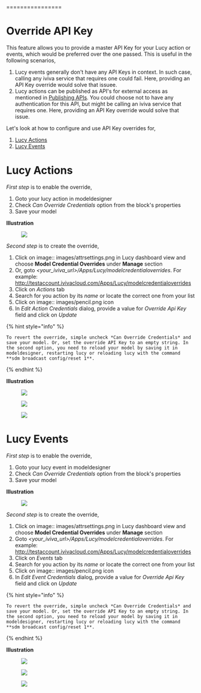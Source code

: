 

<a name='overrideapikey'></a>

================
# Override API Key

This feature allows you to provide a master API Key for your Lucy action or events, which would be preferred over the one passed. This is useful in the following scenarios,

1. Lucy events generally don't have any API Keys in context. In such case, calling any iviva service that requires one could fail. Here, providing an API Key override would solve that issuee.
2. Lucy actions can be published as API's for external access as mentioned in [Publishing APIs](publishingapi.md#publishapi). You could choose not to have any authentication for this API, but might be calling an iviva service that requires one. Here, providing an API Key override would solve that issue.

Let's look at how to configure and use API Key overrides for,

1. [Lucy Actions](#lucy-actions)
2. [Lucy Events](#lucy-events)

# Lucy Actions

*First step* is to enable the override,

1. Goto your lucy action in modeldesigner
2. Check *Can Override Credentials* option from the block's properties
3. Save your model

**Illustration**

<figure><img src=' images/override-apikey/action-block-override-apikey.png'></figure>

*Second step* is to create the override,

1. Click on image:: images/attrsettings.png in Lucy dashboard view and choose **Model Credential Overrides** under **Manage** section
2. Or, goto *<your_iviva_url>/Apps/Lucy/modelcredentialoverrides*. For example: http://testaccount.ivivacloud.com/Apps/Lucy/modelcredentialoverrides
3. Click on *Actions* tab
4. Search for you action by its *name* or locate the correct one from your list
5. Click on image:: images/pencil.png icon
6. In *Edit Action Credentials* dialog, provide a value for *Override Api Key* field and click on *Update*

{% hint style="info" %}

    To revert the override, simple uncheck *Can Override Credentials* and save your model. Or, set the override API Key to an empty string. In the second option, you need to reload your model by saving it in modeldesigner, restarting lucy or reloading lucy with the command **sdm broadcast config/reset 1**.

{% endhint %}

**Illustration**

<figure><img src=' images/override-apikey/model-credential-overrides-menu.png'></figure>

<figure><img src=' images/override-apikey/action-credential-overrides.png'></figure>

<figure><img src=' images/override-apikey/action-update-override-apikey.png'></figure>

# Lucy Events

*First step* is to enable the override,

1. Goto your lucy event in modeldesigner
2. Check *Can Override Credentials* option from the block's properties
3. Save your model

**Illustration**

<figure><img src=' images/override-apikey/event-block-override-apikey.png'></figure>

*Second step* is to create the override,

1. Click on image:: images/attrsettings.png in Lucy dashboard view and choose **Model Credential Overrides** under **Manage** section
2. Goto *<your_iviva_url>/Apps/Lucy/modelcredentialoverrides*. For example:  http://testaccount.ivivacloud.com/Apps/Lucy/modelcredentialoverrides
3. Click on *Events* tab
4. Search for you action by its *name* or locate the correct one from your list
5. Click on image:: images/pencil.png icon
6. In *Edit Event Credentials* dialog, provide a value for *Override Api Key* field and click on *Update*

{% hint style="info" %}

    To revert the override, simple uncheck *Can Override Credentials* and save your model. Or, set the override API Key to an empty string. In the second option, you need to reload your model by saving it in modeldesigner, restarting lucy or reloading lucy with the command **sdm broadcast config/reset 1**.

{% endhint %}

**Illustration**

<figure><img src=' images/override-apikey/model-credential-overrides-menu.png'></figure>

<figure><img src=' images/override-apikey/event-credential-overrides.png'></figure>

<figure><img src=' images/override-apikey/event-update-override-apikey.png'></figure>
